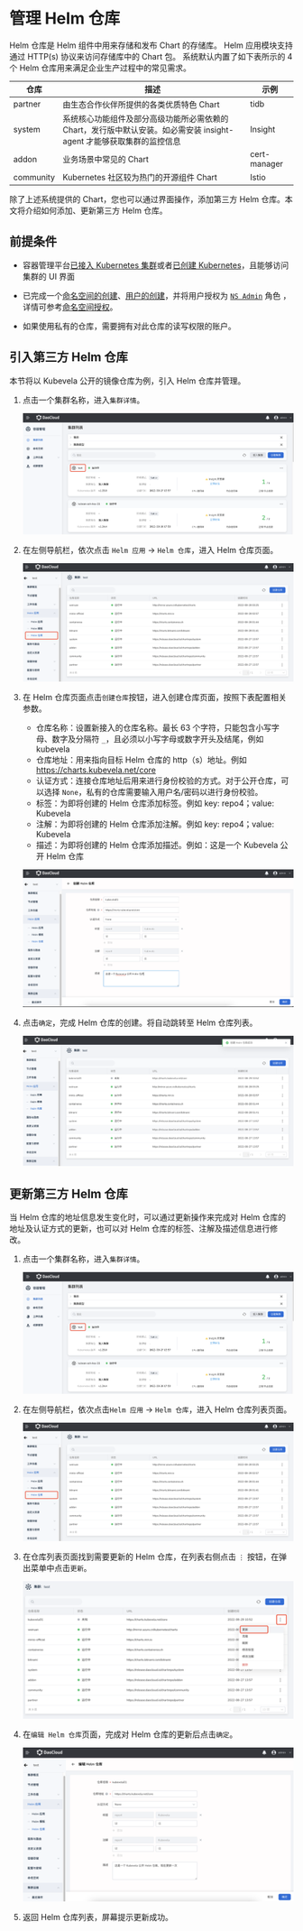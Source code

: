 # 管理 Helm 仓库

Helm 仓库是 Helm 组件中用来存储和发布 Chart 的存储库。
Helm 应用模块支持通过 HTTP(s) 协议来访问存储库中的 Chart 包。
系统默认内置了如下表所示的 4 个 Helm 仓库用来满足企业生产过程中的常见需求。

| 仓库      | 描述                                                         | 示例  |
| --------- | ------------------------------------------------------------ | ------------ |
| partner   | 由生态合作伙伴所提供的各类优质特色 Chart                     | tidb         |
| system    | 系统核心功能组件及部分高级功能所必需依赖的 Chart，发行版中默认安装。如必需安装 insight-agent 才能够获取集群的监控信息 | Insight      |
| addon     | 业务场景中常见的 Chart                                       | cert-manager |
| community | Kubernetes 社区较为热门的开源组件 Chart                      | Istio        |

除了上述系统提供的 Chart，您也可以通过界面操作，添加第三方 Helm 仓库。本文将介绍如何添加、更新第三方 Helm 仓库。

## 前提条件

- 容器管理平台[已接入 Kubernetes 集群](../Clusters/JoinACluster.md)或者[已创建 Kubernetes](../Clusters/CreateCluster.md)，且能够访问集群的 UI 界面

- 已完成一个[命名空间的创建](../Namespaces/createns.md)、[用户的创建](../../../ghippo/04UserGuide/01UserandAccess/User.md)，并将用户授权为 [`NS Admin`](../Permissions/PermissionBrief.md#ns-admin) 角色 ，详情可参考[命名空间授权](../Permissions/Cluster-NSAuth.md)。

- 如果使用私有的仓库，需要拥有对此仓库的读写权限的账户。

## 引入第三方 Helm 仓库

本节将以 Kubevela 公开的镜像仓库为例，引入 Helm 仓库并管理。

1. 点击一个集群名称，进入`集群详情`。

    ![ns](../../images/crd01.png)

2. 在左侧导航栏，依次点击 `Helm 应用` -> `Helm 仓库`，进入 Helm 仓库页面。

    ![helm-repo](../../images/helmrepo01.png)

3. 在 Helm 仓库页面点击`创建仓库`按钮，进入创建仓库页面，按照下表配置相关参数。

    - 仓库名称：设置新接入的仓库名称。最长 63 个字符，只能包含小写字母、数字及分隔符 `_`，且必须以小写字母或数字开头及结尾，例如 kubevela
    - 仓库地址：用来指向目标 Helm 仓库的 http（s）地址。例如 https://charts.kubevela.net/core
    - 认证方式：连接仓库地址后用来进行身份校验的方式。对于公开仓库，可以选择 `None`，私有的仓库需要输入用户名/密码以进行身份校验。
    - 标签：为即将创建的 Helm 仓库添加标签。例如 key: repo4；value: Kubevela
    - 注解：为即将创建的 Helm 仓库添加注解。例如 key: repo4；value: Kubevela
    - 描述：为即将创建的 Helm 仓库添加描述。例如：这是一个 Kubevela 公开 Helm 仓库

    ![helm-repo](../../images/helmrepo02.png)

4. 点击`确定`，完成 Helm 仓库的创建。将自动跳转至 Helm 仓库列表。

    ![helm-repo](../../images/helmrepo03.png)

## 更新第三方 Helm 仓库

当 Helm 仓库的地址信息发生变化时，可以通过更新操作来完成对 Helm 仓库的地址及认证方式的更新，也可以对 Helm 仓库的标签、注解及描述信息进行修改。

1. 点击一个集群名称，进入`集群详情`。

    ![ns](../../images/crd01.png)

2. 在左侧导航栏，依次点击`Helm 应用` -> `Helm 仓库`，进入 Helm 仓库列表页面。

    ![helm-repo](../../images/helmrepo01.png)

3. 在仓库列表页面找到需要更新的 Helm 仓库，在列表右侧点击 `⋮` 按钮，在弹出菜单中点击`更新`。

    ![helm-repo](../../images/helmrepo04.png)

4. 在`编辑 Helm 仓库`页面，完成对 Helm 仓库的更新后点击`确定`。

    ![helm-repo](../../images/helmrepo05.png)

5. 返回 Helm 仓库列表，屏幕提示更新成功。
